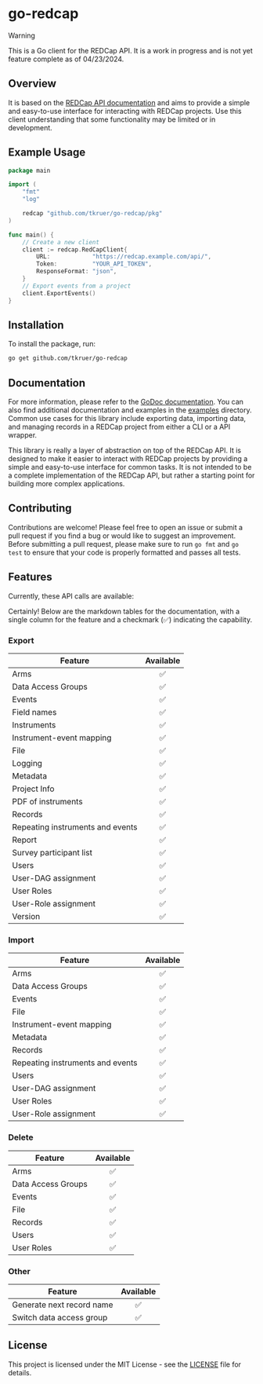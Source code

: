 # go-redcap

> [!WARNING]  
> This is a Go client for the REDCap API. It is a work in progress and is not yet feature complete as of 04/23/2024.

## Overview

It is based on the [REDCap API documentation](https://redcap.vanderbilt.edu/api/help/) and aims to provide a simple and easy-to-use interface for interacting with REDCap projects. Use this client understanding that some functionality may be limited or in development.

## Example Usage

```go
package main

import (
    "fmt"
    "log"

    redcap "github.com/tkruer/go-redcap/pkg"
)

func main() {
    // Create a new client
    client := redcap.RedCapClient{
		URL:            "https://redcap.example.com/api/",
		Token:          "YOUR_API_TOKEN",
		ResponseFormat: "json",
	}
    // Export events from a project
    client.ExportEvents()     
}
```

## Installation

To install the package, run:

```bash
go get github.com/tkruer/go-redcap
```

## Documentation

For more information, please refer to the [GoDoc documentation](https://pkg.go.dev/github.com/tkruer/go-redcap). You can also find additional documentation and examples in the [examples](https://github.com/tkruer/go-redcap/tree/main/examples) directory. Common use cases for this library include exporting data, importing data, and managing records in a REDCap project from either a CLI or a API wrapper.

This library is really a layer of abstraction on top of the REDCap API. It is designed to make it easier to interact with REDCap projects by providing a simple and easy-to-use interface for common tasks. It is not intended to be a complete implementation of the REDCap API, but rather a starting point for building more complex applications.

## Contributing

Contributions are welcome! Please feel free to open an issue or submit a pull request if you find a bug or would like to suggest an improvement. Before submitting a pull request, please make sure to run `go fmt` and `go test` to ensure that your code is properly formatted and passes all tests.

## Features

Currently, these API calls are available:

Certainly! Below are the markdown tables for the documentation, with a single column for the feature and a checkmark (✅) indicating the capability.

### Export

| Feature                         | Available |
|---------------------------------|:---------:|
| Arms                            |     ✅     |
| Data Access Groups              |     ✅     |
| Events                          |     ✅     |
| Field names                     |     ✅     |
| Instruments                     |     ✅     |
| Instrument-event mapping        |     ✅     |
| File                            |     ✅     |
| Logging                         |     ✅     |
| Metadata                        |     ✅     |
| Project Info                    |     ✅     |
| PDF of instruments              |     ✅     |
| Records                         |     ✅     |
| Repeating instruments and events|     ✅     |
| Report                          |     ✅     |
| Survey participant list         |     ✅     |
| Users                           |     ✅     |
| User-DAG assignment             |     ✅     |
| User Roles                      |     ✅     |
| User-Role assignment            |     ✅     |
| Version                         |     ✅     |

### Import

| Feature                         | Available |
|---------------------------------|:---------:|
| Arms                            |     ✅     |
| Data Access Groups              |     ✅     |
| Events                          |     ✅     |
| File                            |     ✅     |
| Instrument-event mapping        |     ✅     |
| Metadata                        |     ✅     |
| Records                         |     ✅     |
| Repeating instruments and events|     ✅     |
| Users                           |     ✅     |
| User-DAG assignment             |     ✅     |
| User Roles                      |     ✅     |
| User-Role assignment            |     ✅     |

### Delete

| Feature                         | Available |
|---------------------------------|:---------:|
| Arms                            |     ✅     |
| Data Access Groups              |     ✅     |
| Events                          |     ✅     |
| File                            |     ✅     |
| Records                         |     ✅     |
| Users                           |     ✅     |
| User Roles                      |     ✅     |

### Other

| Feature                        | Available |
|--------------------------------|:---------:|
| Generate next record name      |     ✅     |
| Switch data access group       |     ✅     |


## License

This project is licensed under the MIT License - see the [LICENSE](https://github.com/tkruer/go-redcap/tree/main/LICENSE) file for details.
